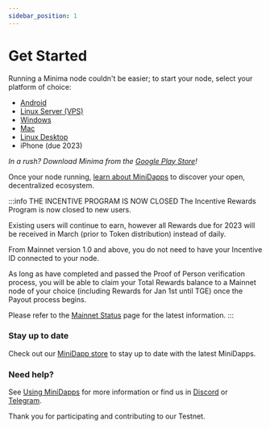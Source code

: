 ```yaml
---
sidebar_position: 1
---
```


# Get Started

Running a Minima node couldn't be easier; to start your node, select your platform of choice:

- [Android](/docs/runanode/selectplatform/android_v9_and_up)<br/>
- [Linux Server (VPS)](/docs/runanode/selectplatform/linux_vps)<br/>
- [Windows](/docs/runanode/selectplatform/windows)<br/>
- [Mac](/docs/runanode/selectplatform/mac)<br/>
- [Linux Desktop](/docs/runanode/selectplatform/linux_desktop)<br/>
- iPhone (due 2023)<br/>

*In a rush? Download Minima from the [Google Play Store](https://play.google.com/store/apps/details?id=com.minima.android&hl=en&gl=US)!*

Once your node running, [learn about MiniDapps](/docs/learn/minidapps/minidappsintro) to discover your open, decentralized ecosystem. 

:::info THE INCENTIVE PROGRAM IS NOW CLOSED
The Incentive Rewards Program is now closed to new users.

Existing users will continue to earn, however all Rewards due for 2023 will be received in March (prior to Token distribution) instead of daily.

From Mainnet version 1.0 and above, you do not need to have your Incentive ID connected to your node.
 
As long as have completed and passed the Proof of Person verification process, you will be able to claim your Total Rewards balance to a Mainnet node of your choice (including Rewards for Jan 1st until TGE) once the Payout process begins.

Please refer to the [Mainnet Status](/docs/about/mainnetstatus/) page for the latest information.
:::

### Stay up to date

Check out our [MiniDapp store](https://minidapps.minima.global/) to stay up to date with the latest MiniDapps.

### Need help?

See [Using MiniDapps](/docs/runanode/usingminidapps) for more information or find us in [Discord](https://discord.gg/minima) or [Telegram](https://t.me/Minima_Global).

Thank you for participating and contributing to our Testnet.